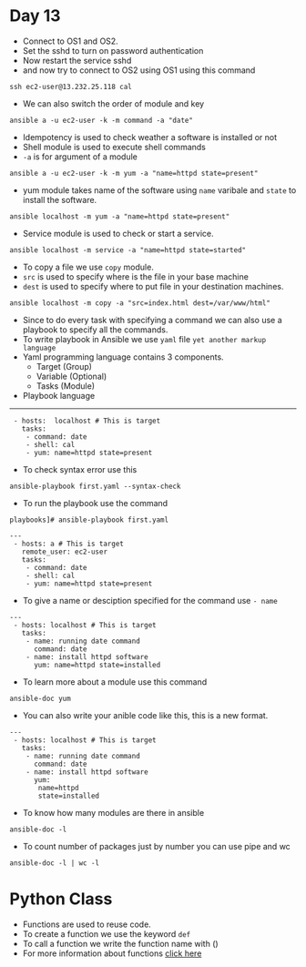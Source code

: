 # Day 13
*   Connect to OS1 and OS2.
*   Set the sshd to turn on password authentication
*   Now restart the service sshd
*   and now try to connect to OS2 using OS1 using this command
```
ssh ec2-user@13.232.25.118 cal
```
*   We can also switch the order of module and key
```
ansible a -u ec2-user -k -m command -a "date"
```
*   Idempotency is used to check weather a software is installed or not
*   Shell module is used to execute shell commands
*   ```-a``` is for argument of a module
```
ansible a -u ec2-user -k -m yum -a "name=httpd state=present"
```
*   yum module takes name of the software using ```name``` varibale and ```state``` to install the software.
```
ansible localhost -m yum -a "name=httpd state=present"
```
*   Service module is used to check or start a service.
```
ansible localhost -m service -a "name=httpd state=started"
```
*   To copy a file we use ```copy``` module.
*   ```src``` is used to specify where is the file in your base machine
*   ```dest``` is used to specify where to put file in your destination machines.
```
ansible localhost -m copy -a "src=index.html dest=/var/www/html"
```
*   Since to do every task with specifying a command we can also use a playbook to specify all the commands.
*   To write playbook in Ansible we use ```yaml``` file ```yet another markup language```
*   Yaml programming language contains 3 components.
    *   Target (Group)
    *   Variable (Optional)
    *   Tasks (Module)
*   Playbook language

---
```
 - hosts:  localhost # This is target
   tasks:
    - command: date
    - shell: cal
    - yum: name=httpd state=present
```
*   To check syntax error use this
```
ansible-playbook first.yaml --syntax-check
```
* To run the playbook use the command
```
playbooks]# ansible-playbook first.yaml
```
```
---
 - hosts: a # This is target
   remote_user: ec2-user
   tasks:
    - command: date
    - shell: cal
    - yum: name=httpd state=present
```
*   To give a name or desciption specified for the command use ```- name```
```
---
 - hosts: localhost # This is target
   tasks:
    - name: running date command
      command: date
    - name: install httpd software
      yum: name=httpd state=installed
```
*    To learn more about a module use this command
```
ansible-doc yum
```
*   You can also write your anible code like this, this is a new format.
```
---
 - hosts: localhost # This is target
   tasks:
    - name: running date command
      command: date
    - name: install httpd software
      yum:
       name=httpd
       state=installed
```
*   To know how many modules are there in ansible
```
ansible-doc -l
```
*   To count number of packages just by number you can use pipe and wc
```
ansible-doc -l | wc -l
```
# Python Class
* Functions are used to reuse code.
* To create a function we use the keyword ```def```
* To call a function we write the function name with ()
* For more information about functions [click here](https://github.com/akshaybengani/Python-tutorials#functions-in-python)
